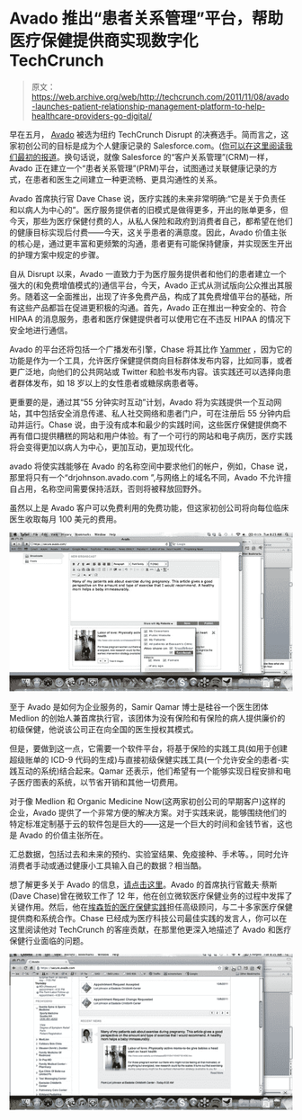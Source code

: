 # Avado 推出“患者关系管理”平台，帮助医疗保健提供商实现数字化 TechCrunch

> 原文：<https://web.archive.org/web/http://techcrunch.com/2011/11/08/avado-launches-patient-relationship-management-platform-to-help-healthcare-providers-go-digital/>

早在五月， [Avado](https://web.archive.org/web/20230203105242/http://www.avado.com/) 被选为纽约 TechCrunch Disrupt 的决赛选手。简而言之，这家初创公司的目标是成为个人健康记录的 Salesforce.com。([你可以在这里阅读我们最初的报道](https://web.archive.org/web/20230203105242/https://techcrunch.com/2011/05/24/avado-is-the-mint-for-your-personal-health-records/)。换句话说，就像 Salesforce 的“客户关系管理”(CRM)一样，Avado 正在建立一个“患者关系管理”(PRM)平台，试图通过关联健康记录的方式，在患者和医生之间建立一种更流畅、更具沟通性的关系。

Avado 首席执行官 Dave Chase 说，医疗实践的未来非常明确:“它是关于负责任和以病人为中心的”。医疗服务提供者的旧模式是做得更多，开出的账单更多，但今天，那些为医疗保健付费的人，从私人保险和政府到消费者自己，都希望在他们的健康目标实现后付费——今天，这关乎患者的满意度。因此，Avado 价值主张的核心是，通过更丰富和更频繁的沟通，患者更有可能保持健康，并实现医生开出的护理方案中规定的步骤。

自从 Disrupt 以来，Avado 一直致力于为医疗服务提供者和他们的患者建立一个强大的(和免费增值模式的)通信平台，今天，Avado 正式从测试版向公众推出其服务。随着这一全面推出，出现了许多免费产品，构成了其免费增值平台的基础，所有这些产品都旨在促进更积极的沟通。首先，Avado 正在推出一种安全的、符合 HIPAA 的消息服务，患者和医疗保健提供者可以使用它在不违反 HIPAA 的情况下安全地进行通信。

Avado 的平台还将包括一个广播发布引擎，Chase 将其比作 [Yammer](https://web.archive.org/web/20230203105242/http://www.crunchbase.com/company/yammer) ，因为它的功能是作为一个工具，允许医疗保健提供商向目标群体发布内容，比如同事，或者更广泛地，向他们的公共网站或 Twitter 和脸书发布内容。该实践还可以选择向患者群体发布，如 18 岁以上的女性患者或糖尿病患者等。

更重要的是，通过其“55 分钟实时互动”计划，Avado 将为实践提供一个互动网站，其中包括安全消息传递、私人社交网络和患者门户，可在注册后 55 分钟内启动并运行。Chase 说，由于没有成本和最少的实践时间，这些医疗保健提供商不再有借口提供糟糕的网站和用户体验。有了一个可行的网站和电子病历，医疗实践将会变得更加以病人为中心，更加互动，更加现代化。

avado 将使实践能够在 Avado 的名称空间中要求他们的帐户，例如，Chase 说，那里将只有一个“drjohnson.avado.com ”,与网络上的域名不同，Avado 不允许擅自占用，名称空间需要保持活跃，否则将被释放回野外。

虽然以上是 Avado 客户可以免费利用的免费功能，但这家初创公司将向每位临床医生收取每月 100 美元的费用。

[![](img/28571ed63d7c2f46f60bd05bc4ba01f7.png "Broadcast - Provider side")](https://web.archive.org/web/20230203105242/https://techcrunch.com/wp-content/uploads/2011/11/broadcast-provider-side.jpg)

至于 Avado 是如何为企业服务的，Samir Qamar 博士是硅谷一个医生团体 Medlion 的创始人兼首席执行官，该团体为没有保险和有保险的病人提供廉价的初级保健，他说该公司正在向全国的医生授权其模式。

但是，要做到这一点，它需要一个软件平台，将基于保险的实践工具(如用于创建超级账单的 ICD-9 代码的生成)与直接初级保健实践工具(一个允许安全的患者-实践互动的系统)结合起来。Qamar 还表示，他们希望有一个能够实现日程安排和电子医疗图表的系统，以节省开销和其他一切费用。

对于像 Medlion 和 Organic Medicine Now(这两家初创公司的早期客户)这样的企业，Avado 提供了一个非常方便的解决方案。对于实践来说，能够围绕他们的特定标准定制基于云的软件包是巨大的——这是一个巨大的时间和金钱节省，这也是 Avado 的价值主张所在。

汇总数据，包括过去和未来的预约、实验室结果、免疫接种、手术等。，同时允许消费者手动或通过健康小工具输入自己的数据？相当酷。

想了解更多关于 Avado 的信息，[请点击这里](https://web.archive.org/web/20230203105242/http://www.avado.com/)。Avado 的首席执行官戴夫·蔡斯(Dave Chase)曾在微软工作了 12 年，他在创立微软医疗保健业务的过程中发挥了关键作用。然后，他在[埃森哲的医疗保健实践](https://web.archive.org/web/20230203105242/http://www.accenture.com/us-en/industry/health/Pages/health-index.aspx)担任高级顾问，与二十多家医疗保健提供商和系统合作。Chase 已经成为医疗科技公司最佳实践的发言人，你可以在这里阅读他对 TechCrunch 的客座贡献，在那里他更深入地描述了 Avado 和医疗保健行业面临的问题。

[![](img/c8e18a4876d504c3bf965c9bc0ce695e.png "Broadcast - Patient side")](https://web.archive.org/web/20230203105242/https://techcrunch.com/wp-content/uploads/2011/11/broadcast-patient-side.jpg)